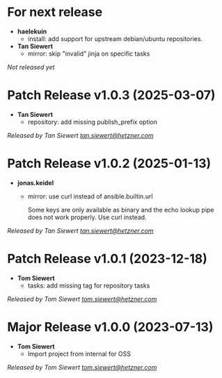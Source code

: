 # For next release
  * **haelekuin**
    * install: add support for upstream debian/ubuntu repositories.
  * **Tan Siewert**
    * mirror: skip "invalid" jinja on specific tasks

*Not released yet*

# Patch Release v1.0.3 (2025-03-07)
  * **Tan Siewert**
    * repository: add missing publish_prefix option

*Released by Tan Siewert <tan.siewert@hetzner.com>*

# Patch Release v1.0.2 (2025-01-13)
  * **jonas.keidel**
    * mirror: use curl instead of ansible.builtin.url
      
      Some keys are only available as binary and the echo lookup pipe does not
      work properly. Use curl instead.

*Released by Tan Siewert <tan.siewert@hetzner.com>*

# Patch Release v1.0.1 (2023-12-18)
  * **Tom Siewert**
    * tasks: add missing tag for repository tasks

*Released by Tom Siewert <tom.siewert@hetzner.com>*

# Major Release v1.0.0 (2023-07-13)
  * **Tom Siewert**
    * Import project from internal for OSS

*Released by Tom Siewert <tom.siewert@hetzner.com>*
